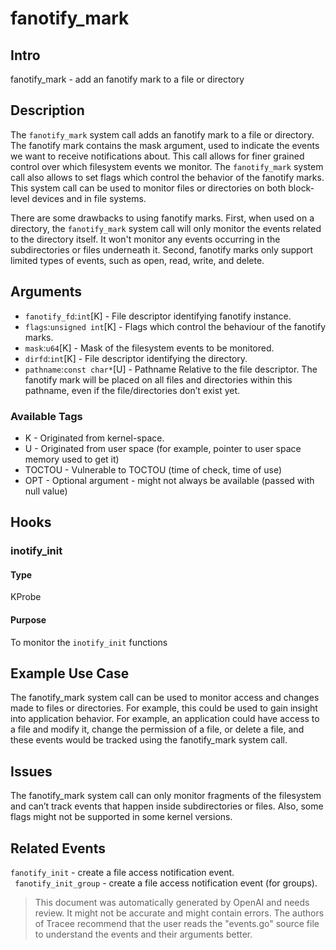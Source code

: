 
# fanotify_mark

## Intro
fanotify_mark - add an fanotify mark to a file or directory

## Description
The `fanotify_mark` system call adds an fanotify mark to a file or directory. The fanotify mark contains the mask argument, used to indicate the events we want to receive notifications about. This call allows for finer grained control over which filesystem events we monitor. The `fanotify_mark` system call also allows to set flags which control the behavior of the fanotify marks. This system call can be used to monitor files or directories on both block-level devices and in file systems.

There are some drawbacks to using fanotify marks. First, when used on a directory, the `fanotify_mark` system call will only monitor the events related to the directory itself. It won't monitor any events occurring in the subdirectories or files underneath it. Second, fanotify marks only support limited types of events, such as open, read, write, and delete.

## Arguments
* `fanotify_fd`:`int`[K] - File descriptor identifying fanotify instance.
* `flags`:`unsigned int`[K] - Flags which control the behaviour of the fanotify marks.
* `mask`:`u64`[K] - Mask of the filesystem events to be monitored.
* `dirfd`:`int`[K] - File descriptor identifying the directory.
* `pathname`:`const char*`[U] - Pathname Relative to the file descriptor. The fanotify mark will be placed on all files and directories within this pathname, even if the file/directories don’t exist yet.

### Available Tags
* K - Originated from kernel-space.
* U - Originated from user space (for example, pointer to user space memory used to get it)
* TOCTOU - Vulnerable to TOCTOU (time of check, time of use)
* OPT - Optional argument - might not always be available (passed with null value)

## Hooks
### inotify_init
#### Type
KProbe
#### Purpose
To monitor the `inotify_init` functions

## Example Use Case
The fanotify_mark system call can be used to monitor access and changes made to files or directories. For example, this could be used to gain insight into application behavior. For example, an application could have access to a file and modify it, change the permission of a file, or delete a file, and these events would be tracked using the fanotify_mark system call.

## Issues
The fanotify_mark system call can only monitor fragments of the filesystem and can’t track events that happen inside subdirectories or files. Also, some flags might not be supported in some kernel versions. 

## Related Events
`fanotify_init` - create a file access notification event.  
` fanotify_init_group` - create a file access notification event (for groups).

> This document was automatically generated by OpenAI and needs review. It might
> not be accurate and might contain errors. The authors of Tracee recommend that
> the user reads the "events.go" source file to understand the events and their
> arguments better.
